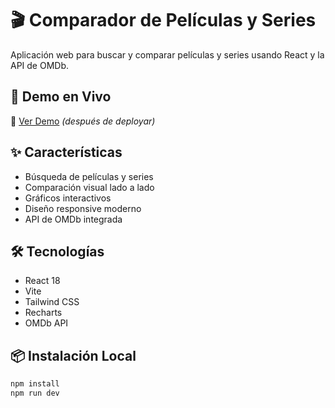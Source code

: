 # 🎬 Comparador de Películas y Series

Aplicación web para buscar y comparar películas y series usando React y la API de OMDb.

## 🚀 Demo en Vivo

🔗 [Ver Demo](https://tu-proyecto.vercel.app) _(después de deployar)_

## ✨ Características

- Búsqueda de películas y series
- Comparación visual lado a lado
- Gráficos interactivos
- Diseño responsive moderno
- API de OMDb integrada

## 🛠️ Tecnologías

- React 18
- Vite
- Tailwind CSS
- Recharts
- OMDb API

## 📦 Instalación Local
```bash
npm install
npm run dev